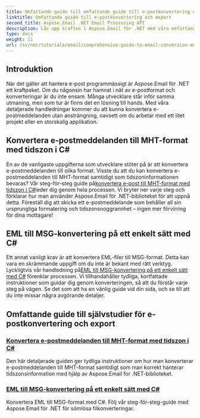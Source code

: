```yaml
---
title: Omfattande guide till omfattande guide till e-postkonvertering och export
linktitle: Omfattande guide till e-postkonvertering och export
second_title: Aspose.Email .NET Email Processing API
description: Lås upp kraften i Aspose.Email för .NET med våra omfattande handledningar för omfattande guide till e-postkonvertering och -export. Lär dig att enkelt konvertera format.
type: docs
weight: 11
url: /sv/net/tutorials/email/comprehensive-guide-to-email-conversion-and-export/
---
```

## Introduktion

När det gäller att hantera e-post programmässigt är Aspose.Email för .NET ett kraftpaket. Om du någonsin har hamnat i nät av e-postformat och konverteringar är du inte ensam. Många utvecklare står inför samma utmaning, men som tur är finns det en lösning till hands. Med våra detaljerade handledningar kommer du att kunna konvertera e-postmeddelanden utan ansträngning, oavsett om du arbetar med ett litet projekt eller en storskalig applikation.

## Konvertera e-postmeddelanden till MHT-format med tidszon i C#

 En av de vanligaste uppgifterna som utvecklare stöter på är att konvertera e-postmeddelanden till olika format. Visste du att du kan konvertera e-postmeddelanden till MHT-format samtidigt som tidszoninformationen bevaras? Vår steg-för-steg guide på[konvertera e-post till MHT-format med tidszon i C#](./convert-emails-to-mht-format-with-timezone-in-csharp/)leder dig genom hela processen. Vi bryter ner varje steg och förklarar hur man använder Aspose.Email för .NET-biblioteket för att uppnå detta. Föreställ dig att skicka ett e-postmeddelande som behåller all sin ursprungliga formatering och tidszonsnoggrannhet – ingen mer förvirring för dina mottagare!

## EML till MSG-konvertering på ett enkelt sätt med C#

 Ett annat vanligt krav är att konvertera EML-filer till MSG-format. Detta kan vara en skrämmande uppgift om du inte är bekant med rätt verktyg. Lyckligtvis vår handledning på[EML till MSG-konvertering på ett enkelt sätt med C#](./eml-to-msg-convert-made-easy-using-csharp/) förenklar processen. Vi tillhandahåller tydliga, kortfattade instruktioner som guidar dig genom konverteringen, så att du förstår varje steg på vägen. Se det som att ha en vänlig guide vid din sida, och se till att du inte missar några avgörande detaljer. 

## Omfattande guide till självstudier för e-postkonvertering och export
### [Konvertera e-postmeddelanden till MHT-format med tidszon i C#](./convert-emails-to-mht-format-with-timezone-in-csharp/)
Den här detaljerade guiden ger tydliga instruktioner om hur man konverterar e-postmeddelanden till MHT-format samtidigt som man korrekt hanterar tidszonsinformation med hjälp av Aspose.Email for .NET-biblioteket.
### [EML till MSG-konvertering på ett enkelt sätt med C#](./eml-to-msg-convert-made-easy-using-csharp/)
Konvertera EML till MSG-format med C#. Följ vår steg-för-steg-guide med Aspose.Email för .NET för sömlösa filkonverteringar.